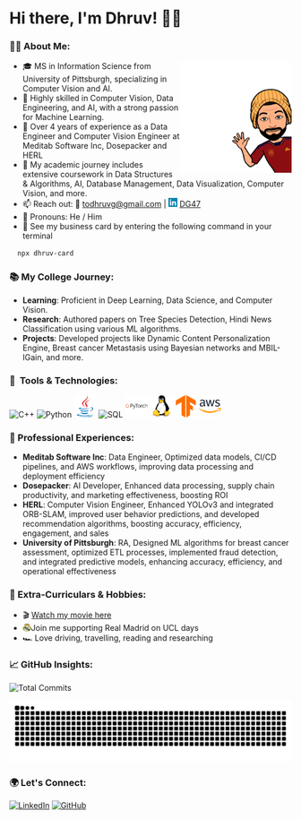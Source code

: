 # Hi there, I'm Dhruv! :man_technologist:	

### :man_student: About Me:
<img src="hey.png" align="right" alt="Bitmoji Image" width="200" height="200">

- 🎓 MS in Information Science from University of Pittsburgh, specializing in Computer Vision and AI.
- 🚀 Highly skilled in Computer Vision, Data Engineering, and AI, with a strong passion for Machine Learning.
- 💼 Over 4 years of experience as a Data Engineer and Computer Vision Engineer at Meditab Software Inc, Dosepacker and HERL
- 🌱 My academic journey includes extensive coursework in Data Structures & Algorithms, AI, Database Management, Data Visualization, Computer Vision, and more.
- 📫 Reach out:  :e-mail: [todhruvg@gmail.com](mailto:todhruvg@gmail.com) | <img src="li.png">  [DG47](https://www.linkedin.com/in/DG47/)
- 🌈 Pronouns: He / Him
- 🤖 See my business card by entering the following command in your terminal
```bash
  npx dhruv-card
```

### 📚 My College Journey:
- **Learning**: Proficient in Deep Learning, Data Science, and Computer Vision.
- **Research**: Authored papers on Tree Species Detection, Hindi News Classification using various ML algorithms.
- **Projects**: Developed projects like Dynamic Content Personalization Engine, Breast cancer Metastasis using Bayesian networks and MBIL-IGain, and more.

### 🚀 &nbsp;Tools & Technologies:
<p align="left">
<img src="https://cdn.jsdelivr.net/gh/devicons/devicon/icons/cplusplus/cplusplus-original.svg" alt="C++" width="40" height="40"/>
<img src="https://cdn.jsdelivr.net/gh/devicons/devicon/icons/python/python-original.svg" alt="Python" width="40" height="40"/>
<img src="https://github.com/devicons/devicon/blob/v2.16.0/icons/java/java-original.svg" alt="Java" width="40" height="40"/>
<img src="https://cdn.jsdelivr.net/gh/devicons/devicon/icons/mysql/mysql-original.svg" alt="SQL" width="40" height="40"/>
<img src="https://github.com/devicons/devicon/blob/v2.16.0/icons/pytorch/pytorch-original-wordmark.svg" alt="pytorch" width="40" height="40"/>
<img src="https://github.com/devicons/devicon/blob/v2.16.0/icons/linux/linux-original.svg" alt="Linux" width="40" height="40"/>
<img src="https://github.com/devicons/devicon/blob/v2.16.0/icons/tensorflow/tensorflow-original.svg" alt="TensorFlow" width="40" height="40"/>
<img src="https://github.com/devicons/devicon/blob/v2.16.0/icons/amazonwebservices/amazonwebservices-original-wordmark.svg" alt="Amazon AWS" width="40" height="40"/>
</p>

### 🌟 Professional Experiences:
- **Meditab Software Inc**: Data Engineer, Optimized data models, CI/CD pipelines, and AWS workflows, improving data processing and deployment efficiency
- **Dosepacker**: AI Developer, Enhanced data processing, supply chain productivity, and marketing effectiveness, boosting ROI
- **HERL**: Computer Vision Engineer, Enhanced YOLOv3 and integrated ORB-SLAM, improved user behavior predictions, and developed recommendation algorithms, boosting accuracy, efficiency, engagement, and sales
- **University of Pittsburgh**: RA, Designed ML algorithms for breast cancer assessment, optimized ETL processes, implemented fraud detection, and integrated predictive models, enhancing accuracy, efficiency, and operational effectiveness

### 🎨 Extra-Curriculars & Hobbies:
- :clapper:  [Watch my movie here](https://youtu.be/S2IAEMNz15M?si=9aKyHHl7XCpn-eSz)
- <img align='left' src="https://github.com/Football-Analytics-UCU/Real-Madrid/blob/6b9e314400b4f2fd2bf615c88abea9c43d7462d7/photos/Real_Madrid_logo.png" alt="RMA" width='15' height='15'/>Join me supporting Real Madrid on UCL days
- :racing_car:  Love driving, travelling, reading and researching

### 📈 GitHub Insights:
![Total Commits](https://img.shields.io/badge/Total_Commits-0-brightgreen)

<picture>
  <source
    media="(prefers-color-scheme: dark)"
    srcset="https://raw.githubusercontent.com/DG47/DG47/output/github-contribution-grid-snake-dark.svg"
  />
  <source
    media="(prefers-color-scheme: light)"
    srcset="https://raw.githubusercontent.com/DG47/DG47/output/github-contribution-grid-snake.svg"
  />
  <img
    alt="github contribution grid snake animation"
    src="https://raw.githubusercontent.com/DG47/DG47/output/github-contribution-grid-snake.svg"
  />
</picture>

### 🌍 Let's Connect:
[![LinkedIn](https://img.shields.io/badge/Dhruv_Gupta-0077B5?style=for-the-badge&logo=linkedin&logoColor=white)](https://www.linkedin.com/in/dg47/)
[![GitHub](https://img.shields.io/badge/Dhruv_Gupta-100000?style=for-the-badge&logo=github&logoColor=white)](https://github.com/DG47)

